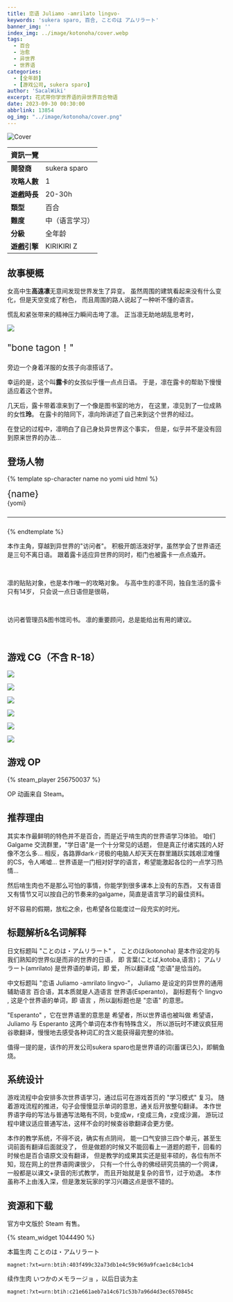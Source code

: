```yaml
---
title: 恋语 Juliamo -amrilato lingvo-
keywords: 'sukera sparo, 百合, ことのは アムリラート'
banner_img: ''
index_img: ../image/kotonoha/cover.webp
tags:
  - 百合
  - 治愈
  - 异世界
  - 世界语
categories:
  - [全年龄]
  - [游戏公司, sukera sparo]
author: 'SacalWiki'
excerpt: 花式带你学世界语的异世界百合物语
date: 2023-09-30 00:30:00
abbrlink: 13854
og_img: "../image/kotonoha/cover.png"
---
```


![Cover](../image/kotonoha/cover.png)

| 資訊一覽     |                 |
| :----------- | :------------------------------------ |
| **開發商**   | sukera sparo |
| **攻略人數** |   1     |
| **遊戲時長** | 20-30h |
| **類型**     |   百合       |
| **難度**     |  中（语言学习）  |
| **分級**     | 全年龄      |
| **遊戲引擎**   |     KIRIKIRI Z     |


## 故事梗概

女高中生**高遠凛**无意间发现世界发生了异变。
虽然周围的建筑看起来没有什么变化，但是天空变成了粉色，
而且周围的路人说起了一种听不懂的语言。

慌乱和紧张带来的精神压力瞬间击垮了凛。
正当凛无助地胡乱思考时，

![](../image/kotonoha/cg/0.webp)

<p class="text-center text-info font-italic" style="font-size: 150%;">
  <span>"bone tagon！"</span>
</p>

旁边一个身着洋服的女孩子向凛搭话了。

幸运的是，这个叫**露卡**的女孩似乎懂一点点日语。
于是，凛在露卡的帮助下慢慢适应着这个世界。

几天后，露卡带着凛来到了一个像是图书室的地方，
在这里，凛见到了一位成熟的女性**玲**。
在露卡的陪同下，凛向玲讲述了自己来到这个世界的经过。

在登记的过程中，凛明白了自己身处异世界这个事实，
但是，似乎并不是没有回到原来世界的办法...


## 登场人物

<style>
  .charname {
    font-size: 150%;
  }
  .namearea hr {
    margin: 1.5rem 0;
  }
  .sp-character img, .img-shade {
    filter: drop-shadow(0 0 6px #000c);
  }
  .sp-character {
    border-radius: 20px;
    overflow: hidden;
    box-shadow: 0 5px 11px 0 rgb(0 0 0 / 18%), 0 4px 15px 0 rgb(0 0 0 / 15%);

    -webkit-backdrop-filter: blur(1px);
    backdrop-filter: blur(1px);
    
    background-color: var(--chara-card-color);
    
    /* background-color: transparent;
    background-image: var(--this-bg);
    background-position: center;
    background-repeat: no-repeat;
    background-size: cover; */

  }
  .sp-character .char-overlay {
    background-color: var(--chara-card-color);
    min-height: 400px;
    background-image: var(--right-bg);
    background-repeat: no-repeat;
    background-position: top 0px right calc(100% * 0.3 - 130px);
    background-size: auto 480px;

    margin: 0;
    padding: 0;
  }
  :root { /* 配色 */
    --chara-card-color: #ffffffcf;
  }
  [data-user-color-scheme='dark'] {
    --chara-card-color: #1a1a1aa6;
  }
  @media screen and (max-width: 767px) {
    .namearea hr {
      margin: 1rem 0;
    }
    .pc-left {
      -webkit-backdrop-filter: blur(3px);
      backdrop-filter: blur(3px);
      
      background: var(--chara-card-color);
      transition: opacity 0.3s;
    }
    .pc-left.touch {
      opacity: 0.1;
    }
    .sp-character {
     /*background: unset;*/
      /*-webkit-backdrop-filter: unset;
    backdrop-filter: unset;*/
    }
    .sp-character .char-overlay {
      min-height: 320px;
      /* background-size: contain;*/
      background-position: top 0px right 0px; 
    }
    :root { /* 配色 */
      --chara-card-color: #ffffff87;
    }
    [data-user-color-scheme='dark'] {
      --chara-card-color: #1a1a1aa6;
    }
  }
</style>

{% template sp-character name no yomi uid html %}
<div class={`row sp-character ${uid}`} style={`--this-bg: url(../image/kotonoha/chars/${no}b.webp)`}>
  <div class="col-12 char-overlay row" style={`--right-bg: url(../image/kotonoha/chars/${no}.webp)`}>
    <div class="pc-left col-12 col-md-8">
      <div class="namearea col-12 pt-2">
        <div class="charname font-serif font-weight-bold font-italic">
          {name}
        </div>
        <div class="yomi font-italic">
          {yomi}
        </div>
        <hr />
      </div>
      <div class="infoarea col-12" html={html}>
      </div>  
    </div>
  </div>  
</div>
{% endtemplate %}

<sp-character no=0 name="高遠 凛" yomi="takatoo rin" uid="rin">
  <p>
  本作主角，穿越到异世界的"访问者"。
  积极开朗活泼好学，虽然学会了世界语还是三句不离日语。
  跟着露卡适应异世界的同时，柜门也被露卡一点点撬开。
  </p>
</sp-character>
<br>
<sp-character no=1 name="露卡" yomi="ruka" uid="ruka">
  <p>
  凛的贴贴对象，也是本作唯一的攻略对象。
  与高中生的凛不同，独自生活的露卡只有14岁，
  只会说一点日语但是很萌，
  </p>
</sp-character>
<br>
<sp-character no=2 name="玲" yomi="rei" uid="rei">
  <p>
  访问者管理员&图书馆司书。
  凛的重要顾问，总是能给出有用的建议。
  </p>
</sp-character>
<br>


## 游戏 CG（不含 R-18）


![](../image/kotonoha/cg/1.webp)

![](../image/kotonoha/cg/2.webp)

![](../image/kotonoha/cg/3.webp)

![](../image/kotonoha/cg/5.webp)

![](../image/kotonoha/cg/6.webp)

![](../image/kotonoha/cg/7.webp)


## 游戏 OP 

{% steam_player 256750037 %}

OP 动画来自 Steam。


## 推荐理由

其实本作最鲜明的特色并不是百合，而是近乎啃生肉的世界语学习体验。
咱们 Galgame 交流群里，"学日语"是一个十分常见的话题，
但是真正付诸实践的人好像不怎么多...
相反，各路罪dark♂谔极的电脑人却天天在群里踊跃实践艰涩难懂的CS，令人唏嘘...
世界语是一门相对好学的语言，希望能激起各位的一点学习热情...

然后啃生肉也不是那么可怕的事情，你能学到很多课本上没有的东西，
又有语音又有情节又可以按自己的节奏来的galgame，简直是语言学习的最佳资料。

好不容易的假期，放松之余，也希望各位能度过一段充实的时光。

## 标题解析&名词解释

日文标题叫 "ことのは・アムリラート" ，
ことのは(kotonoha) 是本作设定的与我们熟知的世界似是而非的世界的日语，
即 言葉(ことば,kotoba,语言)；
アムリラート(amrilato) 是世界语的单词，即 爱，
所以翻译成 "恋语"是恰当的。

中文标题叫 "恋语 Juliamo -amrilato lingvo-"，
Juliamo 是设定的异世界的通用辅助语言 百合语，其本质就是人造语言 世界语(Esperanto)，
副标题有个 lingvo , 这是个世界语的单词，即 语言 ，所以副标题也是 "恋语" 的意思。

"Esperanto" ，它在世界语里的意思是 希望者，所以世界语也被叫做 希望语，
Juliamo 与 Esperanto 这两个单词在本作有特殊含义，
所以游玩时不建议疯狂用谷歌翻译，慢慢地去感受各种词汇的含义能获得最完整的体验。

值得一提的是，该作的开发公司sukera sparo也是世界语的词(蓄谋已久)，即鲷鱼烧。


## 系统设计

游戏流程中会安排多次世界语学习，通过后可在游戏首页的 "学习模式" 复习。
随着游戏流程的推进，句子会慢慢显示单词的意思，通关后开放整句翻译。
本作世界语字母的写法与普通写法略有不同，b变成w，r变成三角，z变成沙漏，
游玩过程中建议适应普通写法，这样不会的时候查谷歌翻译会更方便。

本作的教学系统，不得不说，确实有点阴间，
能一口气安排三四个单元，甚至生词前面有翻译后面就没了，
但是做题的时候又不能回看上一道题的题干，回看的时候也是百合语原文没有翻译，
但是教学的成果其实还是挺丰硕的，各位有所不知，现在网上的世界语网课很少，
只有一个什么寺的佛经研究员搞的一个网课，一般都是以课文+录音的形式教学，
而且开始就是复杂的音节，过于劝退。
本作虽称不上由浅入深，但是激发玩家的学习兴趣这点是很不错的。


## 资源和下载

官方中文版於 Steam 有售。

{% steam_widget 1044490 %}

本篇生肉 ことのは・アムリラート

```
magnet:?xt=urn:btih:403f499c32a73db1e4c59c969a9fcae1c84c1cb4
```

续作生肉 いつかのメモラージョ ，以后日谈为主

```
magnet:?xt=urn:btih:c21e661aeb7a14c671c53b7a96d4d3ec6570845c
```

<style>
details {
    border: 1px solid #aaa;
    border-radius: 4px;
    padding: .5em .5em 0;
}

summary {
    font-weight: bold;
    margin: -.5em -.5em 0;
    padding: .5em;
}

details[open] {
    padding: .5em;
}

details[open] summary {
    border-bottom: 1px solid #aaa;
    margin-bottom: .5em;
}
</style>

<script>
  //Fluid.utils.setTheme('dark');
  document.addEventListener("DOMContentLoaded", function(){
    let pclefts = document.querySelectorAll('.pc-left');
    pclefts.forEach((el) => {
      el.addEventListener('touchstart', function(){
        el.classList.add('touch');
      })
      el.addEventListener('touchend', function(){
        el.classList.remove('touch');
      })
    });
    //setTimeout(() => Fluid.utils.setTheme('light'), 1000)
  })
</script>
